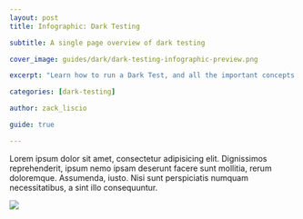 ```yaml
---
layout: post
title: Infographic: Dark Testing

subtitle: A single page overview of dark testing

cover_image: guides/dark/dark-testing-infographic-preview.png

excerpt: "Learn how to run a Dark Test, and all the important concepts along the way."

categories: [dark-testing]

author: zack_liscio

guide: true

---
```


Lorem ipsum dolor sit amet, consectetur adipisicing elit. Dignissimos reprehenderit, ipsum nemo ipsam deserunt facere sunt mollitia, rerum doloremque. Assumenda, iusto. Nisi sunt perspiciatis numquam necessitatibus, a sint illo consequuntur.

<div class="full zoomable"><img src="/images/guides/dark/dark-testing-infographic.jpg"></div>